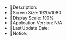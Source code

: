 #
- :memo:Description: 
- :white_square_button:Screen Size: 1920x1080
- :mag_right:Display Scale: 100%
- :pushpin:Application Version: N/A
- :calendar:Last Update Date: 
- :loudspeaker:Notice: 
